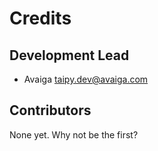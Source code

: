 # Credits

## Development Lead

* Avaiga <taipy.dev@avaiga.com>

## Contributors

None yet. Why not be the first?
